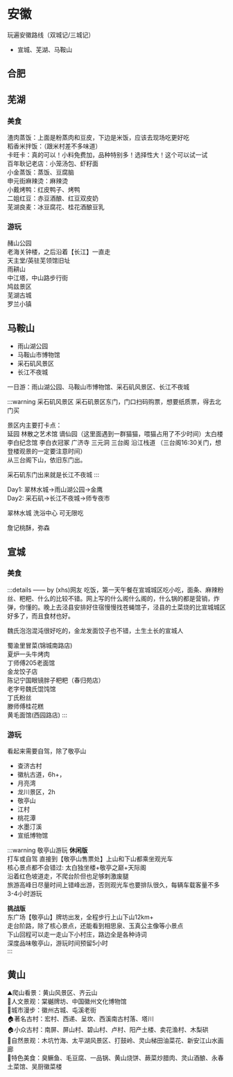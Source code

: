 # 安徽

玩遍安徽路线（双城记/三城记）

- 宣城、芜湖、马鞍山

## 合肥

## 芜湖

### 美食

渣肉蒸饭：上面是粉蒸肉和豆皮，下边是米饭，应该去现场吃更好吃  
稻香米拌饭：（跟米村差不多味道）  
卡旺卡：真的可以！小料免费加，品种特别多！选择性大！这个可以试一试  
百年耿记老店：小笼汤包、虾籽面  
小金蒸饭：蒸饭、豆腐脑  
申元街麻辣烫：麻辣烫  
小戴烤鸭：红皮鸭子、烤鸭  
二姐红豆：赤豆酒酿、红豆双皮奶  
芜湖良麦：冰豆腐花、桂花酒酿豆乳

### 游玩

赭山公园  
老海关钟楼，之后沿着【长江】一直走  
天主堂/英驻芜领馆旧址  
雨耕山  
中江塔，中山路步行街  
鸠兹景区  
芜湖古城  
罗兰小镇

## 马鞍山

- 雨山湖公园
- 马鞍山市博物馆
- 采石矶风景区
- 长江不夜城

一日游：雨山湖公园、马鞍山市博物馆、采石矶风景区、长江不夜城

:::warning 采石矶风景区
采石矶景区东门，门口扫码购票，想要纸质票，得去北门买

景区内主要打卡点：  
延园 林散之艺术馆 谪仙园（这里面遇到一群猫猫，喂猫占用了不少时间）太白楼 李白纪念馆 李白衣冠冢 广济寺 三元洞 三台阁 沿江栈道
（三台阁16:30关门，想登楼观景的一定要注意时间）  
从三台阁下山，依旧东门出。

采石矶东门出来就是长江不夜城
:::

Day1: 翠林水城→雨山湖公园→金鹰  
Day2: 采石矶→长江不夜城→师专夜市

翠林水城 洗浴中心 可无限吃

詹记桃酥，弥森

## 宣城

### 美食

:::details —— by (xhs)网友
吃饭，第一天午餐在宣城城区吃小吃，面条、麻辣粉丝、粑粑、什么的比较不错。网上写的什么阁什么阁的，什么锅的都是营销，炸弹，你懂的。晚上去泾县安排好住宿慢慢找苍蝇馆子，泾县的土菜烧的比宣城城区好多了，而且食材也好。  

魏氏泡泡混沌很好吃的，金龙发面饺子也不错，土生土长的宣城人

蜀渝里冒菜(锦城南路店)  
夏炉一头牛烤肉  
丁师傅205老面馆  
金龙饺子店  
陈记宁国眼镜胖子粑粑（春归苑店）  
老字号魏氏馄饨馆  
丁氏粉丝  
滕师傅桂花糕  
黄毛面馆(西园路店)
:::

### 游玩

看起来需要自驾，除了敬亭山<Badge type="danger" text="自驾提醒" />  

- 查济古村
- 徽杭古道，6h+，<Badge type="danger" text="徒步玩家" />  
- 月亮湾
- 龙川景区，2h
- 敬亭山
- 江村
- 桃花潭
- 水墨汀溪
- 宣纸博物馆

:::warning 敬亭山游玩
**休闲版**  
打车或自驾 直接到【敬亭山售票处】上山和下山都乘坐观光车  
核心景点都不会错过: 太白独坐楼+敬亭之巅+天际阁  
沿着红色坡道走，不爬台阶但也足够刺激废腿  
旅游高峰日尽量时间上错峰出游，否则观光车也要排队很久，每辆车载客量不多  
3-4小时游玩  

**挑战版**  
东广场【敬亭山】牌坊出发，全程步行上山下山12km+  
走台阶路，除了核心景点，还能看到相思泉、玉真公主像等小景点  
下山回程可以走一走山下小村庄，路边全是各种诗词  
深度品味敬亭山，游玩时间预留5小时  
:::

## 黄山

⛰️爬山看景：黄山风景区、齐云山  
🏡人文景观：棠樾牌坊、中国徽州文化博物馆  
🚏城市漫步：徽州古城、屯溪老街  
🏠著名古村：宏村、西递、呈坎、西溪南古村落、塔川  
🏠小众古村：南屏、屏山村、碧山村、卢村、阳产土楼、卖花渔村、木梨硔  
🌳自然景观：木坑竹海、太平湖风景区、打鼓岭、灵山梯田油菜花、新安江山水画廊  
🍱特色美食：臭鳜鱼、毛豆腐、一品锅、黄山烧饼、蕨菜炒腊肉、灵山酒酿、永春土菜馆、吴厨徽菜楼
